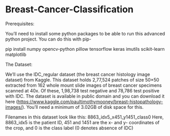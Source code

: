 # Breast-Cancer-Classification

Prerequisites:

You’ll need to install some python packages to be able to run this advanced python project. 
You can do this with pip-

pip install numpy opencv-python pillow tensorflow keras imutils scikit-learn matplotlib

The Dataset:

We’ll use the IDC_regular dataset (the breast cancer histology image dataset) from Kaggle. This dataset holds 2,77,524 patches of size 50×50 extracted from 162 whole mount slide images of breast cancer specimens scanned at 40x. Of these, 1,98,738 test negative and 78,786 test positive with IDC. The dataset is available in public domain and you can download it here (https://www.kaggle.com/paultimothymooney/breast-histopathology-images/). You’ll need a minimum of 3.02GB of disk space for this.

Filenames in this dataset look like this:
8863_idx5_x451_y1451_class0
Here, 8863_idx5 is the patient ID, 451 and 1451 are the x- and y- coordinates of the crop, and 0 is the class label (0 denotes absence of IDC)

